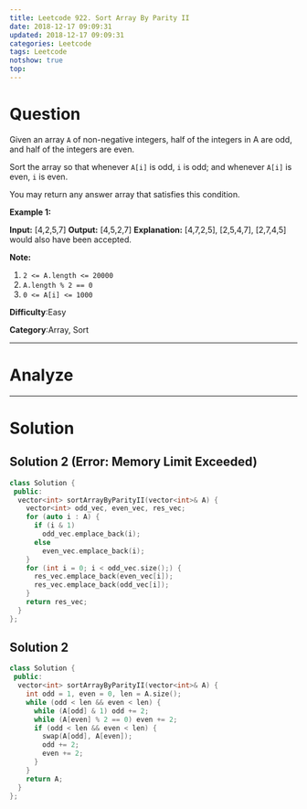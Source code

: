 ```yaml
---
title: Leetcode 922. Sort Array By Parity II
date: 2018-12-17 09:09:31
updated: 2018-12-17 09:09:31
categories: Leetcode
tags: Leetcode
notshow: true
top:
---
```


# Question

Given an array  `A` of non-negative integers, half of the integers in A are odd, and half of the integers are even.

Sort the array so that whenever  `A[i]`  is odd,  `i`  is odd; and whenever  `A[i]`  is even,  `i`  is even.

You may return any answer array that satisfies this condition.

**Example 1:**

**Input:** [4,2,5,7]
**Output:** [4,5,2,7]
**Explanation:** [4,7,2,5], [2,5,4,7], [2,7,4,5] would also have been accepted.

**Note:**

1. `2 <= A.length <= 20000`
2. `A.length % 2 == 0`
3. `0 <= A[i] <= 1000`

**Difficulty**:Easy

**Category**:Array, Sort

<!-- more -->

------------

# Analyze

------------

# Solution

## Solution 2 (Error: Memory Limit Exceeded)

```cpp
class Solution {
 public:
  vector<int> sortArrayByParityII(vector<int>& A) {
    vector<int> odd_vec, even_vec, res_vec;
    for (auto i : A) {
      if (i & 1)
        odd_vec.emplace_back(i);
      else
        even_vec.emplace_back(i);
    }
    for (int i = 0; i < odd_vec.size();) {
      res_vec.emplace_back(even_vec[i]);
      res_vec.emplace_back(odd_vec[i]);
    }
    return res_vec;
  }
};
```

## Solution 2

```cpp
class Solution {
 public:
  vector<int> sortArrayByParityII(vector<int>& A) {
    int odd = 1, even = 0, len = A.size();
    while (odd < len && even < len) {
      while (A[odd] & 1) odd += 2;
      while (A[even] % 2 == 0) even += 2;
      if (odd < len && even < len) {
        swap(A[odd], A[even]);
        odd += 2;
        even += 2;
      }
    }
    return A;
  }
};
```